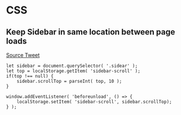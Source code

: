 # CSS

## Keep Sidebar in same location between page loads

[Source Tweet](https://twitter.com/hakimel/status/1262337514741706752)
```JS
let sidebar = document.querySelector( '.sidear' );
let top = localStorage.getItem( 'sidebar-scroll' );
if(top !== null) {
	sidebar.scrollTop = parseInt( top, 10 );
}

window.addEventListener( 'beforeunload', () => {
	localStorage.setItem( 'sidebar-scroll', sidebar.scrollTop);
} );
```
